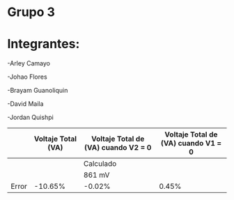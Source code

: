 # Grupo 3

# Integrantes:  

-Arley Camayo 

-Johao Flores 

-Brayam Guanoliquin 

-David Maila 

-Jordan Quishpi

|      | **Voltaje Total (VA)** | **Voltaje Total de (VA) cuando V2 = 0** | **Voltaje Total de (VA) cuando V1 = 0** |
| ---  | ----------             | ----------                              | ------------------                      | 
|      | |Calculado||Medido|    | |Calculado||Medido|                     | |Calculado||Medido|                     |
|      | |861 mV   ||952 mV|    | |5.69 V   ||5.70 V|                     | |6.56 V   ||6.53 V|                     |
|Error |     -10.65%            |           -0.02%                        |   0.45%                                 |
